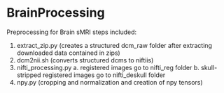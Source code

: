 # BrainProcessing
Preprocessing for Brain sMRI steps included:

1. extract_zip.py (creates a structured dcm_raw folder after extracting downloaded data contained in zips) 
2. dcm2nii.sh (converts structured dcms to niftiis)
3. nifti_processing.py 
  a. registered images go to nifti_reg folder 
  b. skull-stripped registered images go to nifti_deskull folder
7. npy.py  (cropping and normalization and creation of npy tensors)
